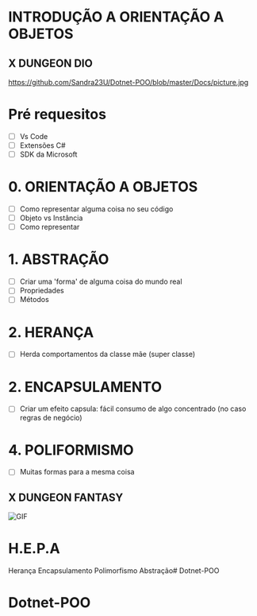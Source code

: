 # INTRODUÇÃO A ORIENTAÇÃO A OBJETOS

## X DUNGEON DIO
https://github.com/Sandra23U/Dotnet-POO/blob/master/Docs/picture.jpg


# Pré requesitos
- [ ] Vs Code
- [ ] Extensões C#
- [ ] SDK da Microsoft

# 0. ORIENTAÇÃO A OBJETOS
- [ ] Como representar alguma coisa no seu código
- [ ] Objeto vs Instância
- [ ] Como representar

# 1. ABSTRAÇÃO
- [ ] Criar uma 'forma' de alguma coisa do mundo real
- [ ] Propriedades
- [ ] Métodos

# 2. HERANÇA
- [ ] Herda comportamentos da classe mãe (super classe)

# 2. ENCAPSULAMENTO
- [ ] Criar um efeito capsula: fácil consumo de algo concentrado (no caso regras de negócio)

# 4. POLIFORMISMO
- [ ] Muitas formas para a mesma coisa

## X DUNGEON FANTASY

![GIF](../Dotnet-POO/Docs/wizard.gif)

# H.E.P.A
Herança
Encapsulamento
Polimorfismo
Abstração# Dotnet-POO
# Dotnet-POO
